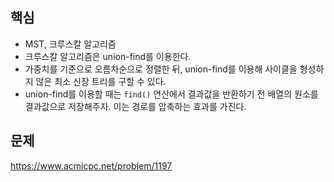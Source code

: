 ## 핵심

- MST, 크루스칼 알고리즘
- 크루스칼 알고리즘은 union-find를 이용한다.
- 가중치를 기준으로 오름차순으로 정렬한 뒤, union-find를 이용해 사이클을 형성하지 않은 최소 신장 트리를 구할 수 있다.
- union-find를 이용할 때는 `find()` 연산에서 결과값을 반환하기 전 배열의 원소를 결과값으로 저장해주자. 이는 경로를 압축하는 효과를 가진다.

## 문제

https://www.acmicpc.net/problem/1197
